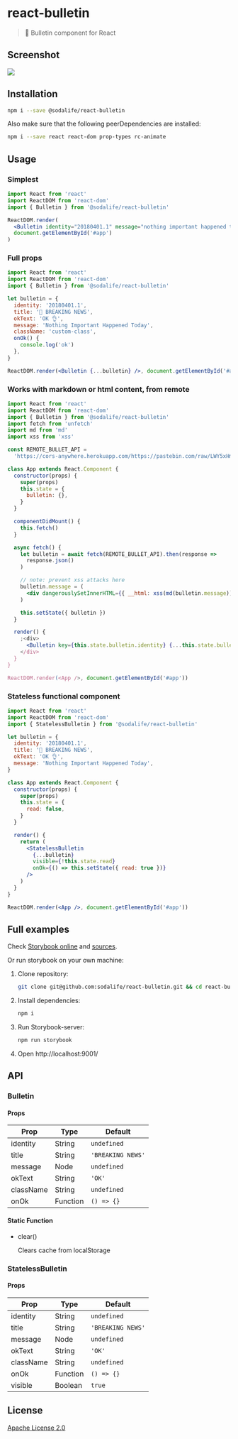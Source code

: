 # react-bulletin

> :loudspeaker: Bulletin component for React

## Screenshot

![](./_media/screenshot.png)

## Installation

```bash
npm i --save @sodalife/react-bulletin
```

Also make sure that the following peerDependencies are installed:

```bash
npm i --save react react-dom prop-types rc-animate
```

## Usage

### Simplest

```jsx
import React from 'react'
import ReactDOM from 'react-dom'
import { Bulletin } from '@sodalife/react-bulletin'

ReactDOM.render(
  <Bulletin identity="20180401.1" message="nothing important happened today" />,
  document.getElementById('#app')
)
```

### Full props

```jsx
import React from 'react'
import ReactDOM from 'react-dom'
import { Bulletin } from '@sodalife/react-bulletin'

let bulletin = {
  identity: '20180401.1',
  title: '🎉 BREAKING NEWS',
  okText: 'OK 👌',
  message: 'Nothing Important Happened Today',
  className: 'custom-class',
  onOk() {
    console.log('ok')
  },
}

ReactDOM.render(<Bulletin {...bulletin} />, document.getElementById('#app'))
```

### Works with markdown or html content, from remote

```jsx
import React from 'react'
import ReactDOM from 'react-dom'
import { Bulletin } from '@sodalife/react-bulletin'
import fetch from 'unfetch'
import md from 'md'
import xss from 'xss'

const REMOTE_BULLET_API =
  'https://cors-anywhere.herokuapp.com/https://pastebin.com/raw/LWY5xHmy'

class App extends React.Component {
  constructor(props) {
    super(props)
    this.state = {
      bulletin: {},
    }
  }

  componentDidMount() {
    this.fetch()
  }

  async fetch() {
    let bulletin = await fetch(REMOTE_BULLET_API).then(response =>
      response.json()
    )

    // note: prevent xss attacks here
    bulletin.message = (
      <div dangerouslySetInnerHTML={{ __html: xss(md(bulletin.message)) }} />
    )

    this.setState({ bulletin })
  }

  render() {
    ;<div>
      <Bulletin key={this.state.bulletin.identity} {...this.state.bulletin} />
    </div>
  }
}

ReactDOM.render(<App />, document.getElementById('#app'))
```

### Stateless functional component

```jsx
import React from 'react'
import ReactDOM from 'react-dom'
import { StatelessBulletin } from '@sodalife/react-bulletin'

let bulletin = {
  identity: '20180401.1',
  title: '🎉 BREAKING NEWS',
  okText: 'OK 👌',
  message: 'Nothing Important Happened Today',
}

class App extends React.Component {
  constructor(props) {
    super(props)
    this.state = {
      read: false,
    }
  }

  render() {
    return (
      <StatelessBulletin
        {...bulletin}
        visible={!this.state.read}
        onOk={() => this.setState({ read: true })}
      />
    )
  }
}

ReactDOM.render(<App />, document.getElementById('#app'))
```

## Full examples

Check [Storybook online](https://sodalife.github.io/react-bulletin/) and [sources](./storybook).

Or run storybook on your own machine:

1.  Clone repository:

    ```bash
    git clone git@github.com:sodalife/react-bulletin.git && cd react-bulletin
    ```

2.  Install dependencies:

    ```bash
    npm i
    ```

3.  Run Storybook-server:

    ```bash
    npm run storybook
    ```

4.  Open http://localhost:9001/

## API

### Bulletin

#### Props

| Prop      | Type     | Default           |
| --------- | -------- | ----------------- |
| identity  | String   | `undefined`       |
| title     | String   | `'BREAKING NEWS'` |
| message   | Node     | `undefined`       |
| okText    | String   | `'OK'`            |
| className | String   | `undefined`       |
| onOk      | Function | `() => {}`        |

#### Static Function

* clear()

  Clears cache from localStorage

### StatelessBulletin

#### Props

| Prop      | Type     | Default           |
| --------- | -------- | ----------------- |
| identity  | String   | `undefined`       |
| title     | String   | `'BREAKING NEWS'` |
| message   | Node     | `undefined`       |
| okText    | String   | `'OK'`            |
| className | String   | `undefined`       |
| onOk      | Function | `() => {}`        |
| visible   | Boolean  | `true`            |

## License

[Apache License 2.0](license)
